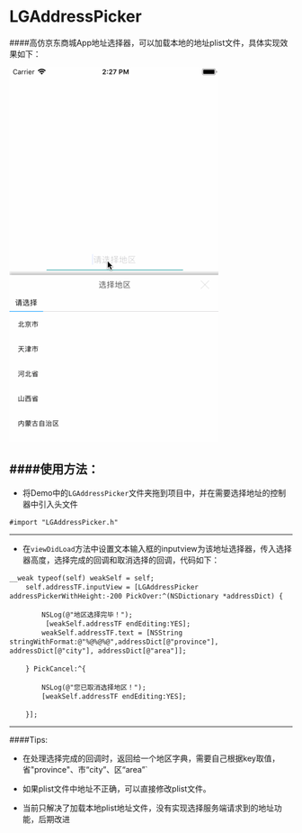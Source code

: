 # LGAddressPicker
####高仿京东商城App地址选择器，可以加载本地的地址plist文件，具体实现效果如下：

![AddressPicker](https://github.com/trylee/Pictures/blob/master/AddressPicker.gif)

####使用方法：
---
- 将Demo中的`LGAddressPicker`文件夹拖到项目中，并在需要选择地址的控制器中引入头文件

```objc
#import "LGAddressPicker.h"
```
---
- 在`viewDidLoad`方法中设置文本输入框的inputview为该地址选择器，传入选择器高度，选择完成的回调和取消选择的回调，代码如下：


```objc
__weak typeof(self) weakSelf = self;
    self.addressTF.inputView = [LGAddressPicker addressPickerWithHeight:-200 PickOver:^(NSDictionary *addressDict) {
        
        NSLog(@"地区选择完毕！");
         [weakSelf.addressTF endEditing:YES];
        weakSelf.addressTF.text = [NSString stringWithFormat:@"%@%@%@",addressDict[@"province"], addressDict[@"city"], addressDict[@"area"]];
        
    } PickCancel:^{
        
        NSLog(@"您已取消选择地区！");
        [weakSelf.addressTF endEditing:YES];
        
    }];
```

---
####Tips:
- 在处理选择完成的回调时，返回给一个地区字典，需要自己根据key取值，省"province"、市“city”、区“area”`

- 如果plist文件中地址不正确，可以直接修改plist文件。

- 当前只解决了加载本地plist地址文件，没有实现选择服务端请求到的地址功能，后期改进
